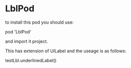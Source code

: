 # LblPod


to install this pod you should use:

pod 'LblPod'

and import it project.

This has extension of UILabel and the useage is as follows:

testLbl.underlinedLabel()
